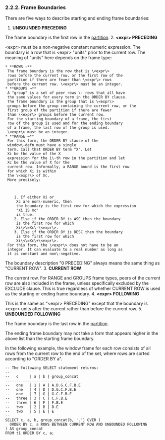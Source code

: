 ### 2\.2\.2\. Frame Boundaries


 There are five ways to describe starting and ending frame boundaries:



1. **UNBOUNDED PRECEDING**  

 The frame boundary is the first
 row in the [partition](windowfunctions.html#ptxn).
2. **\<expr\> PRECEDING**  

 \<expr\> must be a non\-negative constant numeric expression.
 The boundary is a row that is \<expr\> "units" prior to
 the current row. The meaning of "units" here depends on the
 frame type:
 


	* **ROWS →**
	 The frame boundary is the row that is \<expr\>
	 rows before the current row, or the first row of the
	 partition if there are fewer than \<expr\> rows
	 before the current row. \<expr\> must be an integer.
	* **GROUPS →**
	 A "group" is a set of peer rows \- rows that all have
	 the same values for every term in the ORDER BY clause.
	 The frame boundary is the group that is \<expr\>
	 groups before the group containing the current row, or the
	 first group of the partition if there are fewer
	 than \<expr\> groups before the current row.
	 For the starting boundary of a frame, the first
	 row of the group is used and for the ending boundary
	 of a frame, the last row of the group is used.
	 \<expr\> must be an integer.
	* **RANGE →**
	 For this form, the ORDER BY clause of the
	 window\-defn must have a single
	 term. Call that ORDER BY term "X". Let
	 Xi be the value of the X
	 expression for the i\-th row in the partition and let
	 Xc be the value of X for the
	 current row. Informally, a RANGE bound is the first row
	 for which Xi is within
	 the \<expr\> of Xc.
	 More precisely:
	 
	
	
		1. If either Xi or
		 Xc are non\-numeric, then
		 the boundary is the first row for which the expression
		 "Xi IS Xc"
		 is true.
		2. Else if the ORDER BY is ASC then the boundary
		 is the first row for which
		 Xi\>\=Xc\-\<expr\>.
		3. Else if the ORDER BY is DESC then the boundary
		 is the first row for which
		 Xi\<\=Xc\+\<expr\>.
	 For this form, the \<expr\> does not have to be an
	 integer. It can evaluate to a real number as long as
	 it is constant and non\-negative.
 The boundary description "0 PRECEDING" always means the same
 thing as "CURRENT ROW".
3. **CURRENT ROW**  

 The current row. For RANGE and GROUPS frame types,
 peers of the current row are also included in the frame,
 unless specifically excluded by the EXCLUDE clause.
 This is true regardless of whether CURRENT ROW is used
 as the starting or ending frame boundary.
4. **\<expr\> FOLLOWING**  

 This is the same as "\<expr\> PRECEDING" except that
 the boundary is \<expr\> units after the current
 rather than before the current row.
5. **UNBOUNDED FOLLOWING**  

 The frame boundary is the last
 row in the [partition](windowfunctions.html#ptxn).


 The ending frame boundary may not take a form that appears higher in
the above list than the starting frame boundary.



 In the following example, the window frame for each row consists of all
rows from the current row to the end of the set, where rows are sorted
according to "ORDER BY a".




```
-- The following SELECT statement returns:
-- 
--   c     | a | b | group_concat
---------------------------------
--   one   | 1 | A | A.D.G.C.F.B.E
--   one   | 4 | D | D.G.C.F.B.E 
--   one   | 7 | G | G.C.F.B.E   
--   three | 3 | C | C.F.B.E     
--   three | 6 | F | F.B.E       
--   two   | 2 | B | B.E         
--   two   | 5 | E | E           
-- 
SELECT c, a, b, group_concat(b, '.') OVER (
  ORDER BY c, a ROWS BETWEEN CURRENT ROW AND UNBOUNDED FOLLOWING
) AS group_concat
FROM t1 ORDER BY c, a;

```



